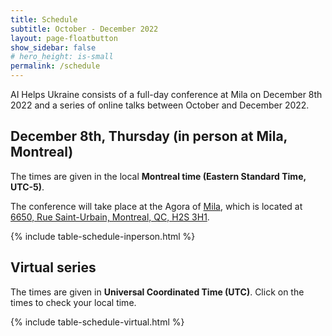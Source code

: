 ```yaml
---
title: Schedule
subtitle: October - December 2022
layout: page-floatbutton
show_sidebar: false
# hero_height: is-small
permalink: /schedule
---
```

AI Helps Ukraine consists of a full-day conference at Mila on December 8th 2022 and a series of online talks between October and December 2022.

## December 8th, Thursday (in person at Mila, Montreal)

The times are given in the local **Montreal time (Eastern Standard Time, UTC-5)**.

The conference will take place at the Agora of [Mila](https://mila.quebec/), which is located at [6650, Rue Saint-Urbain, Montreal, QC, H2S 3H1](https://www.openstreetmap.org/way/222246924).

{% include table-schedule-inperson.html %}

## Virtual series

The times are given in **Universal Coordinated Time (UTC)**. Click on the times to check your local time.

{% include table-schedule-virtual.html %}
